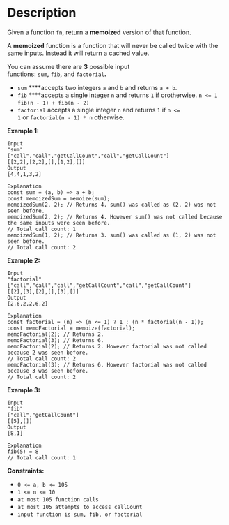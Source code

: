 # Description

Given a function `fn`, return a **memoized** version of that function.

A **memoized** function is a function that will never be called twice with the same inputs. Instead it will return a cached value.

You can assume there are **3** possible input functions: `sum`**,** `fib`**,** and `factorial`**.**

- `sum` \*\*\*\*accepts two integers `a` and `b` and returns `a + b`.
- `fib` \*\*\*\*accepts a single integer `n` and returns `1` if orotherwise.
  `n <= 1`
  `fib(n - 1) + fib(n - 2)`
- `factorial` accepts a single integer `n` and returns `1` if `n <= 1` or `factorial(n - 1) * n` otherwise.

**Example 1:**

```
Input
"sum"
["call","call","getCallCount","call","getCallCount"]
[[2,2],[2,2],[],[1,2],[]]
Output
[4,4,1,3,2]

Explanation
const sum = (a, b) => a + b;
const memoizedSum = memoize(sum);
memoizedSum(2, 2); // Returns 4. sum() was called as (2, 2) was not seen before.
memoizedSum(2, 2); // Returns 4. However sum() was not called because the same inputs were seen before.
// Total call count: 1
memoizedSum(1, 2); // Returns 3. sum() was called as (1, 2) was not seen before.
// Total call count: 2

```

**Example 2:**

```
Input
"factorial"
["call","call","call","getCallCount","call","getCallCount"]
[[2],[3],[2],[],[3],[]]
Output
[2,6,2,2,6,2]

Explanation
const factorial = (n) => (n <= 1) ? 1 : (n * factorial(n - 1));
const memoFactorial = memoize(factorial);
memoFactorial(2); // Returns 2.
memoFactorial(3); // Returns 6.
memoFactorial(2); // Returns 2. However factorial was not called because 2 was seen before.
// Total call count: 2
memoFactorial(3); // Returns 6. However factorial was not called because 3 was seen before.
// Total call count: 2

```

**Example 3:**

```
Input
"fib"
["call","getCallCount"]
[[5],[]]
Output
[8,1]

Explanation
fib(5) = 8
// Total call count: 1

```

**Constraints:**

- `0 <= a, b <= 105`
- `1 <= n <= 10`
- `at most 105 function calls`
- `at most 105 attempts to access callCount`
- `input function is sum, fib, or factorial`

